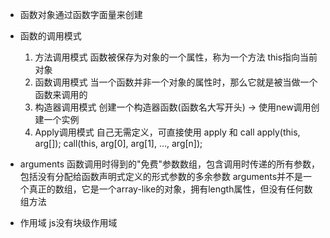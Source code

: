 - 函数对象通过函数字面量来创建
- 函数的调用模式
  1. 方法调用模式
    函数被保存为对象的一个属性，称为一个方法
    this指向当前对象
  2. 函数调用模式
    当一个函数并非一个对象的属性时，那么它就是被当做一个函数来调用的
  3. 构造器调用模式
    创建一个构造器函数(函数名大写开头) -> 使用new调用创建一个实例
  4. Apply调用模式
    自己无需定义，可直接使用
    apply 和 call 
    apply(this, arg[]);
    call(this, arg[0], arg[1], ..., arg[n]);

- arguments 
  函数调用时得到的"免费"参数数组，包含调用时传递的所有参数，包括没有分配给函数声明式定义的形式参数的多余参数
  arguments并不是一个真正的数组，它是一个array-like的对象，拥有length属性，但没有任何数组方法

- 作用域
  js没有块级作用域
  